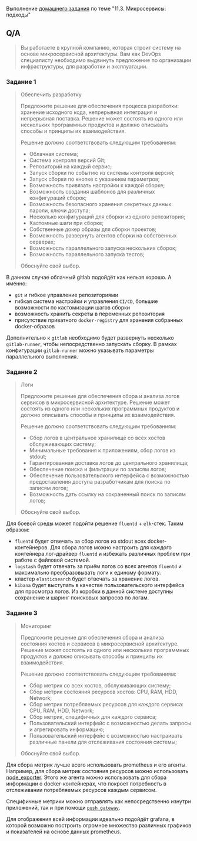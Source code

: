 Выполнение [домашнего задания](https://github.com/netology-code/devkub-homeworks/blob/main/11-microservices-03-approaches.md)
по теме "11.3. Микросервисы: подходы"

## Q/A

> Вы работаете в крупной компанию, которая строит систему на основе микросервисной архитектуры.
> Вам как DevOps специалисту необходимо выдвинуть предложение по организации инфраструктуры, для разработки и эксплуатации.

### Задание 1

> Обеспечить разработку
>
> Предложите решение для обеспечения процесса разработки: хранение исходного кода, непрерывная интеграция и непрерывная поставка.
> Решение может состоять из одного или нескольких программных продуктов и должно описывать способы и принципы их взаимодействия.
>
> Решение должно соответствовать следующим требованиям:
> - Облачная система;
> - Система контроля версий Git;
> - Репозиторий на каждый сервис;
> - Запуск сборки по событию из системы контроля версий;
> - Запуск сборки по кнопке с указанием параметров;
> - Возможность привязать настройки к каждой сборке;
> - Возможность создания шаблонов для различных конфигураций сборок;
> - Возможность безопасного хранения секретных данных: пароли, ключи доступа;
> - Несколько конфигураций для сборки из одного репозитория;
> - Кастомные шаги при сборке;
> - Собственные докер образы для сборки проектов;
> - Возможность развернуть агентов сборки на собственных серверах;
> - Возможность параллельного запуска нескольких сборок;
> - Возможность параллельного запуска тестов;
>
> Обоснуйте свой выбор.

В данном случае облачный gitlab подойдёт как нельзя хорошо. А именно:
- `git` и гибкое управление репозиториями
- гибкая система настройки и управления `CI/CD`, большие возможности по кастомизации шагов сборки
- возможность хранить секреты в переменных репозитория
- присутствие приватного `docker-registry` для хранения собранных docker-образов

Дополнительно к `gitlab` необходимо будет развернуть несколько `gitlab-runner`, чтобы непосредственно запускать сборку.
В рамках конфигурации `gitlab-runner` можно указывать параметры параллельного выполнения.

### Задание 2

> Логи
> 
> Предложите решение для обеспечения сбора и анализа логов сервисов в микросервисной архитектуре.
> Решение может состоять из одного или нескольких программных продуктов и должно описывать способы и принципы их взаимодействия.
> 
> Решение должно соответствовать следующим требованиям:
> - Сбор логов в центральное хранилище со всех хостов обслуживающих систему;
> - Минимальные требования к приложениям, сбор логов из stdout;
> - Гарантированная доставка логов до центрального хранилища;
> - Обеспечение поиска и фильтрации по записям логов;
> - Обеспечение пользовательского интерфейса с возможностью предоставления доступа разработчикам для поиска по записям логов;
> - Возможность дать ссылку на сохраненный поиск по записям логов;
> 
> Обоснуйте свой выбор.

Для боевой среды может подойти решение `fluentd` + `elk`-стек. Таким образом:
- `fluentd` будет отвечать за сбор логов из stdout всех docker-контейнеров.
  Для сбора логов можно настроить для каждого контейнера лог-драйвер `fluentd`
  и избежать различных проблем при работе с файловой системой.
- `logstash` будет отвечать за приём логов со всех агентов `fluentd` и максимально преобразовывать логи к единому формату.
- кластер `elasticsearch` будет отвечать за хранение логов.
- `kibana` будет выступать в качестве пользовательского интерфейса для просмотра логов.
  Из коробки в данной системе доступны сохранение и шаринг поисковых запросов по логам. 

### Задание 3

> Мониторинг
>
> Предложите решение для обеспечения сбора и анализа состояния хостов и сервисов в микросервисной архитектуре.
> Решение может состоять из одного или нескольких программных продуктов и должно описывать способы и принципы их взаимодействия.
> 
> Решение должно соответствовать следующим требованиям:
> - Сбор метрик со всех хостов, обслуживающих систему;
> - Сбор метрик состояния ресурсов хостов: CPU, RAM, HDD, Network;
> - Сбор метрик потребляемых ресурсов для каждого сервиса: CPU, RAM, HDD, Network;
> - Сбор метрик, специфичных для каждого сервиса;
> - Пользовательский интерфейс с возможностью делать запросы и агрегировать информацию;
> - Пользовательский интерфейс с возможностью настраивать различные панели для отслеживания состояния системы;
> 
> Обоснуйте свой выбор.

Для сбора метрик лучше всего использовать prometheus и его агенты. Например, для сбора метрик состояния ресурсов можно использовать [node_exporter](https://github.com/prometheus/node_exporter).
Этого же агента можно использовать для сбора информации о docker-контейнерах,
что покроет потребность в отслеживании потребляемых ресурсов каждым сервисом.

Специфичные метрики можно отправлять как непосредственно изнутри приложений, так и при помощи [`push gateway`](https://prometheus.io/docs/practices/pushing/).

Для отображения всей информации идеально подойдёт grafana, в которой возможно построить огромное множество различных графиков и показателей на основе данных prometheus.
